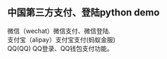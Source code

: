 ## 中国第三方支付、登陆python demo
微信（wechat）微信支付、微信登陆.    
支付宝（alipay）支付宝支付(蚂蚁金服)      
QQ(QQ) QQ登录、QQ钱包支付功能。    
